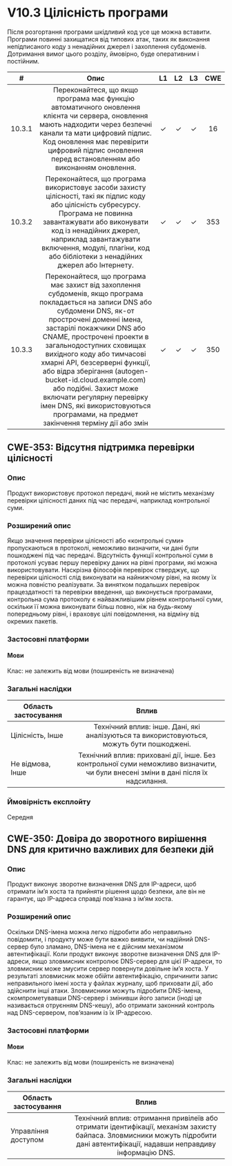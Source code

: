 # V10.3 Цілісність програми

Після розгортання програми шкідливий код усе ще можна вставити. Програми повинні захищатися від типових атак, таких як виконання непідписаного коду з ненадійних джерел і захоплення субдоменів.
Дотримання вимог цього розділу, ймовірно, буде оперативним і постійним.

|#| Опис | L1 | L2 | L3 | CWE |
|- |:-:|:-:|:-:|:-:|:-:|
| 10.3.1 | Переконайтеся, що якщо програма має функцію автоматичного оновлення клієнта чи сервера, оновлення мають надходити через безпечні канали та мати цифровий підпис. Код оновлення має перевірити цифровий підпис оновлення перед встановленням або виконанням оновлення. | ✓ | ✓ | ✓ |16 |
| 10.3.2 |Переконайтеся, що програма використовує засоби захисту цілісності, такі як підпис коду або цілісність субресурсу. Програма не повинна завантажувати або виконувати код із ненадійних джерел, наприклад завантажувати включення, модулі, плагіни, код або бібліотеки з ненадійних джерел або Інтернету. | ✓ | ✓ | ✓ |353| 
| 10.3.3 | Переконайтеся, що програма має захист від захоплення субдоменів, якщо програма покладається на записи DNS або субдомени DNS, як-от прострочені доменні імена, застарілі покажчики DNS або CNAME, прострочені проекти в загальнодоступних сховищах вихідного коду або тимчасові хмарні API, безсерверні функції, або відра зберігання (autogen-bucket-id.cloud.example.com) або подібні. Захист може включати регулярну перевірку імен DNS, які використовуються програмами, на предмет закінчення терміну дії або змін | ✓ | ✓ | ✓ |350| 


## CWE-353: Відсутня підтримка перевірки цілісності

### Опис

Продукт використовує протокол передачі, який не містить механізму перевірки цілісності даних під час передачі, наприклад контрольної суми.

### Розширений опис

Якщо значення перевірки цілісності або «контрольні суми» пропускаються в протоколі, неможливо визначити, чи дані були пошкоджені під час передачі. Відсутність функції контрольної суми в протоколі усуває першу перевірку даних на рівні програми, які можна використовувати. Наскрізна філософія перевірок стверджує, що перевірки цілісності слід виконувати на найнижчому рівні, на якому їх можна повністю реалізувати. За винятком подальших перевірок працездатності та перевірки введення, що виконується програмами, контрольна сума протоколу є найважливішим рівнем контрольної суми, оскільки її можна виконувати більш повно, ніж на будь-якому попередньому рівні, і враховує цілі повідомлення, на відміну від окремих пакетів.

### Застосовні платформи

#### Мови

Клас: не залежить від мови (поширеність не визначена)

### Загальні наслідки

|Область застосування |Вплив |
|- |:-:|
|Цілісність, Інше| Технічний вплив: інше. Дані, які аналізуються та використовуються, можуть бути пошкоджені.|
|Не відмова, Інше|Технічний вплив: приховані дії, інше. Без контрольної суми неможливо визначити, чи були внесені зміни в дані після їх надсилання.|

### Ймовірність експлойту

Середня

## CWE-350: Довіра до зворотного вирішення DNS для критично важливих для безпеки дій

### Опис

Продукт виконує зворотне визначення DNS для IP-адреси, щоб отримати ім’я хоста та прийняти рішення щодо безпеки, але він не гарантує, що IP-адреса справді пов’язана з ім’ям хоста.

### Розширений опис

Оскільки DNS-імена можна легко підробити або неправильно повідомити, і продукту може бути важко виявити, чи надійний DNS-сервер було зламано, DNS-імена не є дійсним механізмом автентифікації.
Коли продукт виконує зворотне визначення DNS для IP-адреси, якщо зловмисник контролює DNS-сервер для цієї IP-адреси, то зловмисник може змусити сервер повернути довільне ім’я хоста. У результаті зловмисник може обійти автентифікацію, спричинити запис неправильного імені хоста у файлах журналу, щоб приховати дії, або здійснити інші атаки.
Зловмисники можуть підробити DNS-імена,  скомпрометувавши DNS-сервер і змінивши його записи (іноді це називається отруєнням DNS-кешу), або отримати законний контроль над DNS-сервером, пов’язаним із їх IP-адресою.

### Застосовні платформи

#### Мови

Клас: не залежить від мови (поширеність не визначена)


### Загальні наслідки

|Область застосування |Вплив |
|- |:-:|
|Управління доступом| Технічний вплив: отримання привілеїв або отримати ідентифікації, механізм захисту байпаса. Зловмисники можуть підробити дані автентифікації, надавши неправдиву інформацію DNS. |

